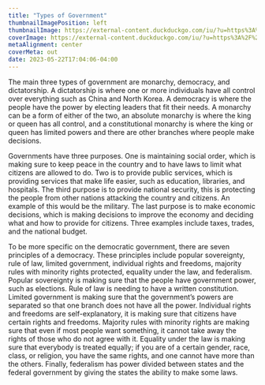 ```yaml
---
title: "Types of Government"
thumbnailImagePosition: left
thumbnailImage: https://external-content.duckduckgo.com/iu/?u=https%3A%2F%2Fstatic.vecteezy.com%2Fsystem%2Fresources%2Fpreviews%2F000%2F411%2F648%2Foriginal%2Fvector-character-illustration-of-people-with-vote-icons.jpg&f=1&nofb=1&ipt=cd8f4aeb8376833e5e8933c9b20292a9436e7663c3c4485681e5dae5b7f0045a&ipo=images
coverImage: https://external-content.duckduckgo.com/iu/?u=https%3A%2F%2Fstatic.vecteezy.com%2Fsystem%2Fresources%2Fpreviews%2F000%2F411%2F648%2Foriginal%2Fvector-character-illustration-of-people-with-vote-icons.jpg&f=1&nofb=1&ipt=cd8f4aeb8376833e5e8933c9b20292a9436e7663c3c4485681e5dae5b7f0045a&ipo=images
metaAlignment: center
coverMeta: out
date: 2023-05-22T17:04:06-04:00
---
```

The main three types of government are monarchy, democracy, and dictatorship. A dictatorship is where one or more individuals have all control over everything such as China and North Korea. A democracy is where the people have the power by electing leaders that fit their needs. A monarchy can be a form of either of the two, an absolute monarchy is where the king or queen has all control, and a constitutional monarchy is where the king or queen has limited powers and there are other branches where people make decisions.  

Governments have three purposes. One is maintaining social order, which is making sure to keep peace in the country and to have laws to limit what citizens are allowed to do. Two is to provide public services, which is providing services that make life easier, such as education, libraries, and hospitals. The third purpose is to provide national security, this is protecting the people from other nations attacking the country and citizens. An example of this would be the military. The last purpose is to make economic decisions, which is making decisions to improve the economy and deciding what and how to provide for citizens. Three examples include taxes, trades, and the national budget. 

To be more specific on the democratic government, there are seven principles of a democracy. These principles include popular sovereignty, rule of law, limited government, individual rights and freedoms, majority rules with minority rights protected, equality under the law, and federalism. Popular sovereignty is making sure that the people have government power, such as elections. Rule of law is needing to have a written constitution. Limited government is making sure that the government’s powers are separated so that one branch does not have all the power. Individual rights and freedoms are self-explanatory, it is making sure that citizens have certain rights and freedoms. Majority rules with minority rights are making sure that even if most people want something, it cannot take away the rights of those who do not agree with it. Equality under the law is making sure that everybody is treated equally; if you are of a certain gender, race, class, or religion, you have the same rights, and one cannot have more than the others. Finally, federalism has power divided between states and the federal government by giving the states the ability to make some laws. 



